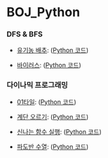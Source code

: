 # BOJ_Python

### DFS & BFS
- [유기농 배추][bojlink]: ([Python 코드][codelink])

[bojlink]: https://www.acmicpc.net/problem/1012
[codelink]: https://github.com/soyeonii/BOJ_Python/blob/main/1012.py

- [바이러스][bojlink]: ([Python 코드][codelink])

[bojlink]: https://www.acmicpc.net/problem/2606
[codelink]: https://github.com/soyeonii/BOJ_Python/blob/main/2606.py

### 다이나믹 프로그래밍
- [01타일][bojlink]: ([Python 코드][codelink])

[bojlink]: https://www.acmicpc.net/problem/1904
[codelink]: https://github.com/soyeonii/BOJ_Python/blob/main/1904.py

- [계단 오르기][bojlink]: ([Python 코드][codelink])

[bojlink]: https://www.acmicpc.net/problem/2579
[codelink]: https://github.com/soyeonii/BOJ_Python/blob/main/2579.py

- [신나는 함수 실행][bojlink]: ([Python 코드][codelink])

[bojlink]: https://www.acmicpc.net/problem/9184
[codelink]: https://github.com/soyeonii/BOJ_Python/blob/main/9184.py


- [파도반 수열][bojlink]: ([Python 코드][codelink])

[bojlink]: https://www.acmicpc.net/problem/9461
[codelink]: https://github.com/soyeonii/BOJ_Python/blob/main/9461.py

